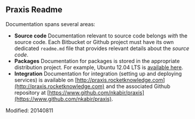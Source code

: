## Praxis Readme

Documentation spans several areas:

* **Source code** Documentation relevant to source code belongs _with_ the source code. Each Bitbucket or Github project must have its own dedicated `readme.md` file that provides relevant details about the _source code_.
* **Packages** Documentation for packages is stored in the appropriate distribution project. For example, Ubuntu 12.04 LTS is [available here](https://bitbucket.org/autonomy/blackbox-12.04).
* **Integration** Documentation for integration (setting up and deploying services) is available on [http://praxis.rocketknowledge.com](http://praxis.rocketknowledge.com) and the associated Github repository at [https://www.github.com/nkabir/praxis](https://www.github.com/nkabir/praxis).

Modified: 20140811
